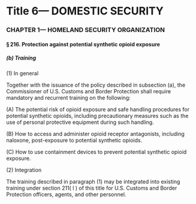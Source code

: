 
# Title 6— DOMESTIC SECURITY
### CHAPTER 1— HOMELAND SECURITY ORGANIZATION
#### § 216. Protection against potential synthetic opioid exposure
##### (b) Training

(1) In general

Together with the issuance of the policy described in subsection (a), the Commissioner of U.S. Customs and Border Protection shall require mandatory and recurrent training on the following:

(A) The potential risk of opioid exposure and safe handling procedures for potential synthetic opioids, including precautionary measures such as the use of personal protective equipment during such handling.

(B) How to access and administer opioid receptor antagonists, including naloxone, post-exposure to potential synthetic opioids.

(C) How to use containment devices to prevent potential synthetic opioid exposure.

(2) Integration

The training described in paragraph (1) may be integrated into existing training under section 211( l ) of this title for U.S. Customs and Border Protection officers, agents, and other personnel.
